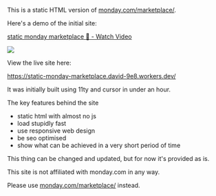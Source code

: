 This is a static HTML version of  [monday.com/marketplace/](https://monday.com/marketplace/).

Here's a demo of the initial site:

<div>
    <a href="https://www.loom.com/share/ccd890f4965e4491b864a13988e35fe9">
      <p>static monday marketplace  🚀 - Watch Video</p>
    </a>
    <a href="https://www.loom.com/share/ccd890f4965e4491b864a13988e35fe9">
      <img style="max-width:300px;" src="https://cdn.loom.com/sessions/thumbnails/ccd890f4965e4491b864a13988e35fe9-50df5b17b1e891ba-full-play.gif">
    </a>
  </div>

View the live site here: 

https://static-monday-marketplace.david-9e8.workers.dev/

It was initially built using 11ty and cursor in under an hour.

The  key features behind the site

- static html with almost no js
- load stupidly fast
- use responsive web design
- be seo optimised
- show what can be achieved in a very short period of time

This thing can be changed and updated, but for now it's provided as is.

This site is not affiliated with monday.com in any way. 

Please use [monday.com/marketplace/](https://monday.com/marketplace/) instead.